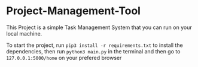 # Project-Management-Tool
This Project is a simple Task Management System that you can run on your local machine.

To start the project, run `pip3 install -r requirements.txt` to install the dependencies, then  run `python3 main.py` in the terminal and then go to `127.0.0.1:5000/home` on your prefered browser
